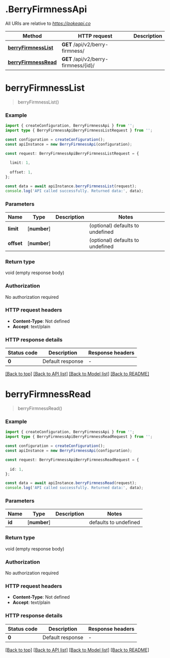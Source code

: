 # .BerryFirmnessApi

All URIs are relative to *https://pokeapi.co*

Method | HTTP request | Description
------------- | ------------- | -------------
[**berryFirmnessList**](BerryFirmnessApi.md#berryFirmnessList) | **GET** /api/v2/berry-firmness/ | 
[**berryFirmnessRead**](BerryFirmnessApi.md#berryFirmnessRead) | **GET** /api/v2/berry-firmness/{id}/ | 


# **berryFirmnessList**
> berryFirmnessList()


### Example


```typescript
import { createConfiguration, BerryFirmnessApi } from '';
import type { BerryFirmnessApiBerryFirmnessListRequest } from '';

const configuration = createConfiguration();
const apiInstance = new BerryFirmnessApi(configuration);

const request: BerryFirmnessApiBerryFirmnessListRequest = {
  
  limit: 1,
  
  offset: 1,
};

const data = await apiInstance.berryFirmnessList(request);
console.log('API called successfully. Returned data:', data);
```


### Parameters

Name | Type | Description  | Notes
------------- | ------------- | ------------- | -------------
 **limit** | [**number**] |  | (optional) defaults to undefined
 **offset** | [**number**] |  | (optional) defaults to undefined


### Return type

void (empty response body)

### Authorization

No authorization required

### HTTP request headers

 - **Content-Type**: Not defined
 - **Accept**: text/plain


### HTTP response details
| Status code | Description | Response headers |
|-------------|-------------|------------------|
**0** | Default response |  -  |

[[Back to top]](#) [[Back to API list]](README.md#documentation-for-api-endpoints) [[Back to Model list]](README.md#documentation-for-models) [[Back to README]](README.md)

# **berryFirmnessRead**
> berryFirmnessRead()


### Example


```typescript
import { createConfiguration, BerryFirmnessApi } from '';
import type { BerryFirmnessApiBerryFirmnessReadRequest } from '';

const configuration = createConfiguration();
const apiInstance = new BerryFirmnessApi(configuration);

const request: BerryFirmnessApiBerryFirmnessReadRequest = {
  
  id: 1,
};

const data = await apiInstance.berryFirmnessRead(request);
console.log('API called successfully. Returned data:', data);
```


### Parameters

Name | Type | Description  | Notes
------------- | ------------- | ------------- | -------------
 **id** | [**number**] |  | defaults to undefined


### Return type

void (empty response body)

### Authorization

No authorization required

### HTTP request headers

 - **Content-Type**: Not defined
 - **Accept**: text/plain


### HTTP response details
| Status code | Description | Response headers |
|-------------|-------------|------------------|
**0** | Default response |  -  |

[[Back to top]](#) [[Back to API list]](README.md#documentation-for-api-endpoints) [[Back to Model list]](README.md#documentation-for-models) [[Back to README]](README.md)


